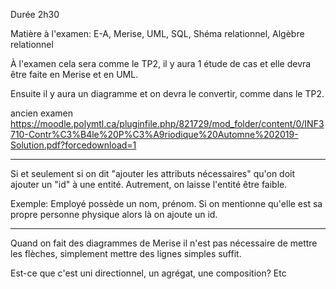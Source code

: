 Durée 2h30

Matière à l'examen: E-A, Merise, UML, SQL, Shéma relationnel, Algèbre relationnel

À l'examen cela sera comme le TP2, il y aura 1 étude de cas et elle devra être faite en Merise et en UML.

Ensuite il y aura un diagramme et on devra le convertir, comme dans le TP2.

ancien examen https://moodle.polymtl.ca/pluginfile.php/821729/mod_folder/content/0/INF3710-Contr%C3%B4le%20P%C3%A9riodique%20Automne%202019-Solution.pdf?forcedownload=1

-----------

Si et seulement si on dit "ajouter les attributs nécessaires" qu'on doit ajouter un "id" à une entité. Autrement, on laisse l'entité être faible.

Exemple: Employé possède un nom, prénom. Si on mentionne qu'elle est sa propre personne physique alors là on ajoute un id.

----------
Quand on fait des diagrammes de Merise il n'est pas nécessaire de mettre les flèches, simplement mettre des lignes simples suffit.

Est-ce que c'est uni directionnel, un agrégat, une composition? Etc


